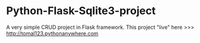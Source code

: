 # Python-Flask-Sqlite3-project
A very simple CRUD project in Flask framework. 
This project "live" here >>> http://tomal123.pythonanywhere.com
